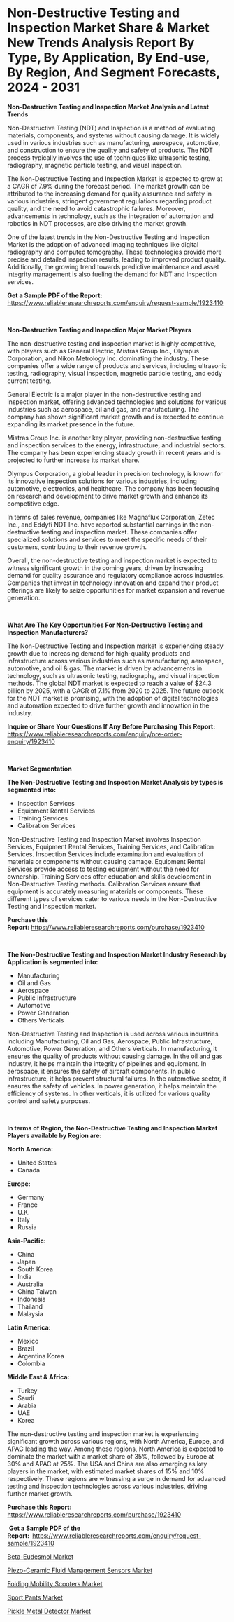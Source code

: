 <p><h1>Non-Destructive Testing and Inspection Market Share & Market New Trends Analysis Report By Type, By Application, By End-use, By Region, And Segment Forecasts, 2024 - 2031</h1></p><p><strong>Non-Destructive Testing and Inspection Market Analysis and Latest Trends</strong></p>
<p><p>Non-Destructive Testing (NDT) and Inspection is a method of evaluating materials, components, and systems without causing damage. It is widely used in various industries such as manufacturing, aerospace, automotive, and construction to ensure the quality and safety of products. The NDT process typically involves the use of techniques like ultrasonic testing, radiography, magnetic particle testing, and visual inspection.</p><p>The Non-Destructive Testing and Inspection Market is expected to grow at a CAGR of 7.9% during the forecast period. The market growth can be attributed to the increasing demand for quality assurance and safety in various industries, stringent government regulations regarding product quality, and the need to avoid catastrophic failures. Moreover, advancements in technology, such as the integration of automation and robotics in NDT processes, are also driving the market growth.</p><p>One of the latest trends in the Non-Destructive Testing and Inspection Market is the adoption of advanced imaging techniques like digital radiography and computed tomography. These technologies provide more precise and detailed inspection results, leading to improved product quality. Additionally, the growing trend towards predictive maintenance and asset integrity management is also fueling the demand for NDT and Inspection services.</p></p>
<p><strong>Get a Sample PDF of the Report:&nbsp;</strong> <a href="https://www.reliableresearchreports.com/enquiry/request-sample/1923410">https://www.reliableresearchreports.com/enquiry/request-sample/1923410</a></p>
<p>&nbsp;</p>
<p><strong>Non-Destructive Testing and Inspection Major Market Players</strong></p>
<p><p>The non-destructive testing and inspection market is highly competitive, with players such as General Electric, Mistras Group Inc., Olympus Corporation, and Nikon Metrology Inc. dominating the industry. These companies offer a wide range of products and services, including ultrasonic testing, radiography, visual inspection, magnetic particle testing, and eddy current testing.</p><p>General Electric is a major player in the non-destructive testing and inspection market, offering advanced technologies and solutions for various industries such as aerospace, oil and gas, and manufacturing. The company has shown significant market growth and is expected to continue expanding its market presence in the future.</p><p>Mistras Group Inc. is another key player, providing non-destructive testing and inspection services to the energy, infrastructure, and industrial sectors. The company has been experiencing steady growth in recent years and is projected to further increase its market share.</p><p>Olympus Corporation, a global leader in precision technology, is known for its innovative inspection solutions for various industries, including automotive, electronics, and healthcare. The company has been focusing on research and development to drive market growth and enhance its competitive edge.</p><p>In terms of sales revenue, companies like Magnaflux Corporation, Zetec Inc., and Eddyfi NDT Inc. have reported substantial earnings in the non-destructive testing and inspection market. These companies offer specialized solutions and services to meet the specific needs of their customers, contributing to their revenue growth.</p><p>Overall, the non-destructive testing and inspection market is expected to witness significant growth in the coming years, driven by increasing demand for quality assurance and regulatory compliance across industries. Companies that invest in technology innovation and expand their product offerings are likely to seize opportunities for market expansion and revenue generation.</p></p>
<p>&nbsp;</p>
<p><strong>What Are The Key Opportunities For Non-Destructive Testing and Inspection Manufacturers?</strong></p>
<p><p>The Non-Destructive Testing and Inspection market is experiencing steady growth due to increasing demand for high-quality products and infrastructure across various industries such as manufacturing, aerospace, automotive, and oil & gas. The market is driven by advancements in technology, such as ultrasonic testing, radiography, and visual inspection methods. The global NDT market is expected to reach a value of $24.3 billion by 2025, with a CAGR of 7.1% from 2020 to 2025. The future outlook for the NDT market is promising, with the adoption of digital technologies and automation expected to drive further growth and innovation in the industry.</p></p>
<p><strong>Inquire or Share Your Questions If Any Before Purchasing This Report:</strong> <a href="https://www.reliableresearchreports.com/enquiry/pre-order-enquiry/1923410">https://www.reliableresearchreports.com/enquiry/pre-order-enquiry/1923410</a></p>
<p>&nbsp;</p>
<p><strong>Market Segmentation</strong></p>
<p><strong>The Non-Destructive Testing and Inspection Market Analysis by types is segmented into:</strong></p>
<p><ul><li>Inspection Services</li><li>Equipment Rental Services</li><li>Training Services</li><li>Calibration Services</li></ul></p>
<p><p>Non-Destructive Testing and Inspection Market involves Inspection Services, Equipment Rental Services, Training Services, and Calibration Services. Inspection Services include examination and evaluation of materials or components without causing damage. Equipment Rental Services provide access to testing equipment without the need for ownership. Training Services offer education and skills development in Non-Destructive Testing methods. Calibration Services ensure that equipment is accurately measuring materials or components. These different types of services cater to various needs in the Non-Destructive Testing and Inspection market.</p></p>
<p><strong>Purchase this Report:&nbsp;</strong><a href="https://www.reliableresearchreports.com/purchase/1923410">https://www.reliableresearchreports.com/purchase/1923410</a></p>
<p>&nbsp;</p>
<p><strong>The Non-Destructive Testing and Inspection Market Industry Research by Application is segmented into:</strong></p>
<p><ul><li>Manufacturing</li><li>Oil and Gas</li><li>Aerospace</li><li>Public Infrastructure</li><li>Automotive</li><li>Power Generation</li><li>Others Verticals</li></ul></p>
<p><p>Non-Destructive Testing and Inspection is used across various industries including Manufacturing, Oil and Gas, Aerospace, Public Infrastructure, Automotive, Power Generation, and Others Verticals. In manufacturing, it ensures the quality of products without causing damage. In the oil and gas industry, it helps maintain the integrity of pipelines and equipment. In aerospace, it ensures the safety of aircraft components. In public infrastructure, it helps prevent structural failures. In the automotive sector, it ensures the safety of vehicles. In power generation, it helps maintain the efficiency of systems. In other verticals, it is utilized for various quality control and safety purposes.</p></p>
<p>&nbsp;</p>
<p><strong>In terms of Region, the Non-Destructive Testing and Inspection Market Players available by Region are:</strong></p>
<p>
    <p> <strong> North America: </strong>
        <ul>
            <li>United States</li>
            <li>Canada</li>
        </ul>
        </p> 
    <p> <strong> Europe: </strong>
        <ul>
            <li>Germany</li>
            <li>France</li>
            <li>U.K.</li>
            <li>Italy</li>
            <li>Russia</li>
        </ul>
        </p> 
    <p> <strong> Asia-Pacific: </strong>
        <ul>
            <li>China</li>
            <li>Japan</li>
            <li>South Korea</li>
            <li>India</li>
            <li>Australia</li>
            <li>China Taiwan</li>
            <li>Indonesia</li>
            <li>Thailand</li>
            <li>Malaysia</li>
        </ul>
        </p> 
    <p> <strong> Latin America: </strong>
        <ul>
            <li>Mexico</li>
            <li>Brazil</li>
            <li>Argentina Korea</li>
            <li>Colombia</li>
        </ul>
        </p> 
    <p> <strong> Middle East & Africa: </strong>
        <ul>
            <li>Turkey</li>
            <li>Saudi</li>
            <li>Arabia</li>
            <li>UAE</li>
            <li>Korea</li>
        </ul>
    </p>
    </p>
<p><p>The non-destructive testing and inspection market is experiencing significant growth across various regions, with North America, Europe, and APAC leading the way. Among these regions, North America is expected to dominate the market with a market share of 35%, followed by Europe at 30% and APAC at 25%. The USA and China are also emerging as key players in the market, with estimated market shares of 15% and 10% respectively. These regions are witnessing a surge in demand for advanced testing and inspection technologies across various industries, driving further market growth.</p></p>
<p><strong>Purchase this Report: </strong><a href="https://www.reliableresearchreports.com/purchase/1923410">https://www.reliableresearchreports.com/purchase/1923410</a></p>
<p>&nbsp;<strong>Get a Sample PDF of the Report:&nbsp;&nbsp;</strong><a href="https://www.reliableresearchreports.com/enquiry/request-sample/1923410">https://www.reliableresearchreports.com/enquiry/request-sample/1923410</a></p>
<p><strong></strong></p>
<p><p><a href="https://boundless-drawbridge-702.notion.site/Beta-Eudesmol-Market-A-Comprehensive-Report-of-its-Market-Share-Growth-Trends-2024-2031-972c9d51fb2d45b0b1d25c5e8c092a79">Beta-Eudesmol Market</a></p><p><a href="https://natural-crush-b99.notion.site/Insights-into-Piezo-Ceramic-Fluid-Management-Sensors-Market-Size-Analysing-Market-Share-Trends-an-52d5d522989049cf8b6f2e5b4b52a90e">Piezo-Ceramic Fluid Management Sensors Market</a></p><p><a href="https://view.publitas.com/reportprime-1/folding-mobility-scooters-market-size-focuses-on-market-dynamics-in-depth-analysis-and-future-projections-of-its-market-forecasted-for-period-from-2024-to-2031/">Folding Mobility Scooters Market</a></p><p><a href="https://view.publitas.com/reportprime-1/sport-pants-market-a-comprehensive-report-of-its-market-share-growth-trends-2024-2031/">Sport Pants Market</a></p><p><a href="https://gamy-alyssum-396.notion.site/Pickle-Metal-Detector-Market-Challenges-Opportunities-and-Growth-Drivers-and-Major-Market-Players-645fb802bec34a06b543dfc4308d2454">Pickle Metal Detector Market</a></p></p>